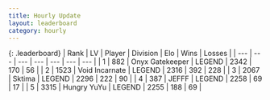 ```yaml
---
title: Hourly Update
layout: leaderboard
category: hourly
---
```


{: .leaderboard}
| Rank | LV | Player | Division | Elo | Wins | Losses |
| --- | --- | --- | --- | --- | --- | --- |
| <span data-change="0">1</span> | 882 | <span title="ID: 402846">Onyx Gatekeeper</span> | LEGEND | <span data-change="0">2342</span> | <span data-change="0">170</span> | <span data-change="0">56</span> |
| <span data-change="1">2</span> | 1523 | <span title="ID: 366840">Void Incarnate</span> | LEGEND | <span data-change="0">2316</span> | <span data-change="0">392</span> | <span data-change="0">228</span> |
| <span data-change="1">3</span> | 2067 | <span title="ID: 353063">Sktima</span> | LEGEND | <span data-change="0">2296</span> | <span data-change="0">222</span> | <span data-change="0">90</span> |
| <span data-change="1">4</span> | 387 | <span title="ID: 488585">JEFFF</span> | LEGEND | <span data-change="-2">2258</span> | <span data-change="2">69</span> | <span data-change="2">17</span> |
| <span data-change="-3">5</span> | 3315 | <span title="ID: 164871">Hungry YuYu</span> | LEGEND | <span data-change="-62">2255</span> | <span data-change="3">188</span> | <span data-change="6">69</span> |